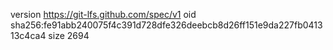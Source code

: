 version https://git-lfs.github.com/spec/v1
oid sha256:fe91abb240075f4c391d728dfe326deebcb8d26ff151e9da227fb041313c4ca4
size 2694
